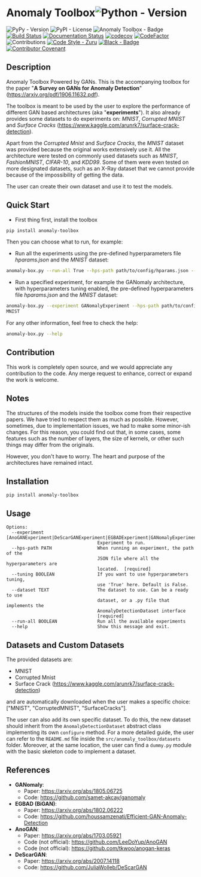 # Anomaly Toolbox![Python - Version](https://img.shields.io/pypi/pyversions/anomaly_toolbox.svg)
![PyPy - Version](https://badge.fury.io/py/anomaly_toolbox.svg)
![PyPI - License](https://img.shields.io/pypi/l/anomaly_toolbox.svg)
![Anomaly Toolbox - Badge](https://img.shields.io/badge/package-anomaly-toolbox-brightgreen.svg)
[![Build Status](https://img.shields.io/travis/zurutech/anomaly-toolbox.svg)](https://travis-ci.org/zurutech/anomaly-toolbox)
[![Documentation Status](https://readthedocs.org/projects/anomaly-toolbox/badge/?version=latest)](https://anomaly-toolbox.readthedocs.io/en/latest/?badge=latest)
[![codecov](https://codecov.io/gh/zurutech/anomaly-toolbox/branch/master/graph/badge.svg)](https://codecov.io/gh/zurutech/anomaly-toolbox)
[![CodeFactor](https://www.codefactor.io/repository/github/zurutech/anomaly-toolbox/badge)](https://www.codefactor.io/repository/github/zurutech/anomaly-toolbox)![Contributions](https://img.shields.io/badge/contributions-welcome-brightgreen.svg?style=flat)
[![Code Style - Zuru](https://img.shields.io/badge/codestyle-zuru-red)](https://github.com/zurutech/styleguide)
[![Black - Badge](https://img.shields.io/badge/code%20style-black-000000.svg)](https://github.com/python/black)
[![Contributor Covenant](https://img.shields.io/badge/Contributor%20Covenant-v1.4%20adopted-ff69b4.svg)](CODE_OF_CONDUCT.md)

## Description

Anomaly Toolbox Powered by GANs. This is the accompanying toolbox for the paper "**A 
Survey on GANs for Anomaly Detection**" (https://arxiv.org/pdf/1906.11632.pdf).

The toolbox is meant to be used by the user to explore the performance of different GAN based 
architectures (aka "**experiments**"). It also already provides some datasets to do experiments 
on: 
_MNIST_, 
_Corrupted 
MNIST_ and _Surface Cracks_ 
(https://www.kaggle.com/arunrk7/surface-crack-detection). 

Apart from the _Corrupted Mnist_ and _Surface Cracks_, the _MNIST_ dataset was provided because the 
original works extensively use it. All the architecture were tested on commonly used datasets such 
as _MNIST_, _FashionMNIST_, _CIFAR-10_, and _KDD99_. Some of them were even tested on more 
designated datasets, such as an X-Ray dataset that we cannot provide because of the impossibility 
of getting the data. 

The user can create their own dataset and use it to test the models.

## Quick Start

* First thing first, install the toolbox

```bash 
pip install anomaly-toolbox
```

Then you can choose what to run, for example:

* Run all the experiments using the pre-defined hyperparameters file _hparams.json_ and the _MNIST_ 
dataset:

```bash
anomaly-box.py --run-all True --hps-path path/to/config/hparams.json --dataset MNIST 
```

* Run a specified experiment, for example the GANomaly architecture, with hyperparameters tuning 
enabled, the pre-defined hyperparameters file _hparams.json_ and the _MNIST_ 
dataset:

```bash
anomaly-box.py --experiment GANomalyExperiment --hps-path path/to/config/hparams.json --dataset 
MNIST 
```

For any other information, feel free to check the help:

```bash 
anomaly-box.py --help
```

## Contribution

This work is completely open source, and we would appreciate any contribution to the code. Any merge 
request to enhance, correct or expand the work is welcome.

## Notes

The structures of the models inside the toolbox come from their respective papers. We have tried to 
respect them as much as possible. However, sometimes, due to implementation issues, we had to make 
some minor-ish changes. For this reason, you could find out that, in some cases, some features 
such as the number of layers, the size of kernels, or other such things may differ from the 
originals. 

However, you don't have to worry. The heart and purpose of the architectures have remained intact.

## Installation

```console
pip install anomaly-toolbox
```

## Usage

```
Options:
  --experiment [AnoGANExperiment|DeScarGANExperiment|EGBADExperiment|GANomalyExperiment]
                                  Experiment to run.
  --hps-path PATH                 When running an experiment, the path of the
                                  JSON file where all the hyperparameters are
                                  located.  [required]
  --tuning BOOLEAN                If you want to use hyperparameters tuning,
                                  use 'True' here. Default is False.
  --dataset TEXT                  The dataset to use. Can be a ready to use
                                  dataset, or a .py file that implements the
                                  AnomalyDetectionDataset interface
                                  [required]
  --run-all BOOLEAN               Run all the available experiments
  --help                          Show this message and exit.
```

## Datasets and Custom Datasets

The provided datasets are:

* MNIST 
* Corrupted Mnist
* Surface Crack (https://www.kaggle.com/arunrk7/surface-crack-detection)

and are automatically downloaded when the user makes a specific choice: ["MNIST", 
"CorruptedMNIST", "SurfaceCracks"].

The user can also add its own specific dataset. To do this, the new dataset should inherit from the `AnomalyDetectionDataset` abstract class implementing its own `configure` method. For a more detailed guide, the user can refer to the `README.md` file inside the `src/anomaly_toolbox/datasets` folder. Moreover, at the same location, the user can find a `dummy.py` module with the basic skeleton code to implement a dataset.

## References

- **GANomaly**:
    - Paper: https://arxiv.org/abs/1805.06725
    - Code: https://github.com/samet-akcay/ganomaly
- **EGBAD (BiGAN)**:
    - Paper: https://arxiv.org/abs/1802.06222
    - Code: https://github.com/houssamzenati/Efficient-GAN-Anomaly-Detection
- **AnoGAN**:
    - Paper: https://arxiv.org/abs/1703.05921
    - Code (not official): https://github.com/LeeDoYup/AnoGAN
    - Code (not official): https://github.com/tkwoo/anogan-keras
- **DeScarGAN**:
    - Paper: https://arxiv.org/abs/2007.14118
    - Code: https://github.com/JuliaWolleb/DeScarGAN
